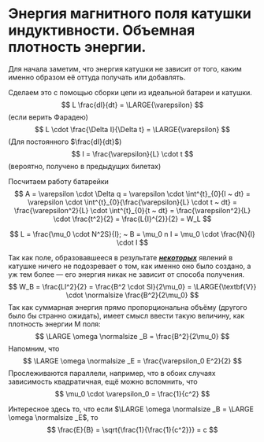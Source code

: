 # Энергия магнитного поля катушки индуктивности. Объемная плотность энергии.

Для начала заметим, что энергия катушки не зависит от того, каким именно образом её оттуда получать или добавлять. 

Сделаем это с помощью сборки цепи из идеальной батареи и катушки.
$$
L \frac{dI}{dt} = \LARGE{\varepsilon}
$$
(если верить Фарадею)
$$
L \cdot \frac{\Delta I}{\Delta t} = \LARGE{\varepsilon}
$$
(Для постоянного $\frac{dI}{dt}$)
$$
I = \frac{\varepsilon}{L} \cdot t
$$
(вероятно, получено в предыдущих билетах)

Посчитаем работу батарейки
$$
A = \varepsilon \cdot \Delta q = \varepsilon \cdot \int^{t}_{0}{I ~ dt} = \varepsilon \cdot \int^{t}_{0}{\frac{\varepsilon}{L} \cdot t ~ dt} = \frac{\varepsilon^2}{L} \cdot \int^{t}_{0}{t ~ dt} = \frac{\varepsilon^2}{L} \cdot \frac{t^2}{2} = \frac{L{I}^{2}}{2} = W_L
$$

$$
L = \frac{\mu_0 \cdot N^2S}{l}; ~ B = \mu_0 n I = \mu_0 \cdot \frac{N}{l} \cdot I
$$

Так как поле, образовавшееся в результате **<u>*некоторых*</u>** явлений в катушке ничего не подозревает о том, как именно оно было создано, а уж тем более — его энергия никак не зависит от способа получения.
$$
W_B = \frac{LI^2}{2} = \frac{B^2 \cdot Sl}{2\mu_0} = \LARGE{\textbf{V}} \cdot \normalsize \frac{B^2}{2\mu_0}
$$
Так как суммарная энергия прямо пропорциональна  объёму (другого было бы странно ожидать), имеет смысл ввести такую величину, как плотность энергии М поля:
$$
\LARGE \omega \normalsize _B = \frac{B^2}{2\mu_0}
$$
Напомним, что 
$$
\LARGE \omega \normalsize _E = \frac{\varepsilon_0 E^2}{2}
$$
Прослеживаются параллели, например, что в обоих случаях зависимость квадратичная, ещё можно вспомнить, что 
$$
\mu_0 \cdot \varepsilon_0 = \frac{1}{c^2}
$$

Интересное здесь то, что если $\LARGE \omega \normalsize _B = \LARGE \omega \normalsize _E$, то
$$
\frac{E}{B} = \sqrt{\frac{1}{\frac{1}{c^2}}} = c
$$

